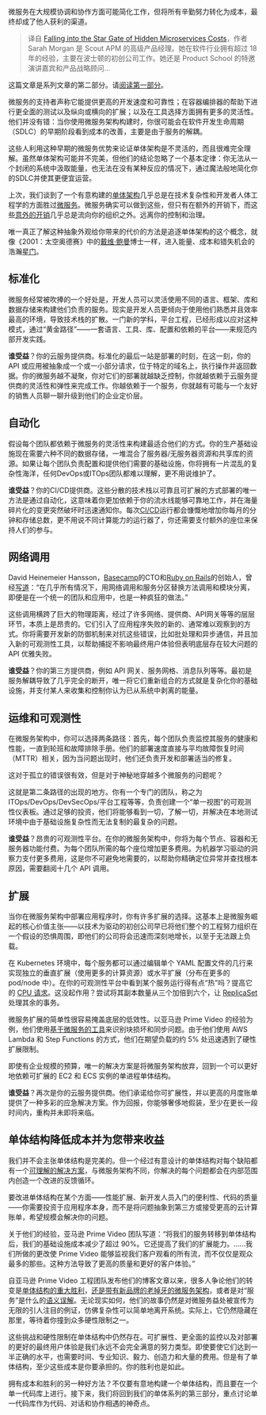 <!--
title: 微服务成本的隐秘之门
cover: https://cdn.thenewstack.io/media/2024/01/480b03c7-stargate123-1024x576.jpg
-->

微服务在大规模协调和协作方面可能简化工作，但将所有辛勤努力转化为成本，最终却成了他人获利的渠道。

> 译自 [Falling into the Star Gate of Hidden Microservices Costs](https://thenewstack.io/falling-into-the-star-gate-of-hidden-microservices-costs/)，作者 Sarah Morgan 是 Scout APM 的高级产品经理。她在软件行业拥有超过 18 年的经验，主要在波士顿的初创公司工作。她还是 Product School 的特邀演讲嘉宾和产品战略顾问...

这篇文章是系列文章的第二部分。请[阅读第一部分](https://thenewstack.io/monoliths-a-space-odyssey-to-better-developer-experience/)。

微服务的支持者声称它能提供更高的开发速度和可靠性；在容器编排器的帮助下进行更全面的测试以及纵向或横向的扩展；以及在工具选择方面拥有更多的灵活性。他们并没有错：当你使用微服务架构构建时，你很可能会在软件开发生命周期（SDLC）的早期阶段看到成本的改善，主要是由于服务的解耦。

这些人利用这种早期的微服务优势来论证单体架构是不灵活的，而且很难完全理解。虽然单体架构可能并不完美，但他们的结论忽略了一个基本定律：你无法从一个封闭的系统中汲取能量，也无法在没有某种反应的情况下，通过魔法般地简化你的SDLC并使其更便宜运营。

上次，我们谈到了一个有意构建的[单体架构](https://thenewstack.io/monoliths-a-space-odyssey-to-better-developer-experience/)几乎总是在技术复杂性和开发者人体工程学的方面胜过[微服务](https://thenewstack.io/microservices/)。微服务确实可以做到这些，但只有在额外的开销下，而这些[意外的开销](https://thenewstack.io/finops-the-why-what-and-how/)几乎总是流向你的组织之外。远离你的控制和治理。

唯一真正了解这种抽象外观给你带来的代价的方法是追逐单体架构的这个概念，就像《2001：太空奥德赛》中的[戴维·鲍曼](https://2001.fandom.com/wiki/David_Bowman)博士一样，进入能量、成本和错失机会的浩瀚[星门](https://2001.fandom.com/wiki/Jovian_Monolith#Star_Gate)。

## 标准化

微服务经常被吹捧的一个好处是，开发人员可以灵活使用不同的语言、框架、库和数据存储来构建他们负责的服务。现实是开发人员更倾向于使用他们熟悉并且效率最高的环境，导致技术栈的扩散。一门新的学科，平台工程，已经形成以应对这种模式，通过“黄金路径”——一套语言、工具、库、配置和依赖的平台——来规范内部开发实践。

**谁受益**？你的云服务提供商。标准化的最后一站是部署的时刻，在这一刻，你的 API 或应用被抽象成一个或一小部分请求，位于特定的域名上，执行操作并返回数据。你的微服务越不凝聚，你对它们的部署就越缺乏控制，你就越依赖于云服务提供商的灵活性和弹性来完成工作。你越依赖于一个服务，你就越有可能与一个友好的销售人员聊一聊升级到他们的企业定价层。

## 自动化

假设每个团队都依赖于微服务的灵活性来构建最适合他们的方式。你的生产基础设施现在需要六种不同的数据存储，一堆混合了服务器/无服务器资源和共享库的资源。如果让每个团队负责配置和提供他们需要的基础设施，你将拥有一片混乱的复杂性海洋，任何DevOps或ITOps团队都难以理解，更不用说维护了。

**谁受益**？你的CI/CD提供商。这些分散的技术栈以可靠且可扩展的方式部署的唯一方法是通过自动化，这意味着你更加依赖于你的流水线能够可靠地工作，并在海量碎片化的变更突然破坏时迅速通知你。每次[CI/CD](https://thenewstack.io/ci-cd/)运行都会慷慨地增加你每月的分钟和存储总数，更不用说不同计算能力的运行器了，你还需要支付额外的座位来保持人们的参与。

## 网络调用

David Heinemeier Hansson，[Basecamp](https://basecamp.com/)的CTO和[Ruby on Rails](https://rubyonrails.org/)的创始人，曾经[写道](https://world.hey.com/dhh/even-amazon-can-t-make-sense-of-serverless-or-microservices-59625580)：“在几乎所有情况下，用网络调用和服务分区替换方法调用和模块分离，即便是在一个统一的团队和应用中，也是一种疯狂的做法。”

这些调用横跨了巨大的物理距离，经过了许多网络、提供商、API网关等等的层层环节，本质上是昂贵的。它们引入了应用程序失败的新的、通常难以观察到的方式。你将需要开发新的防御机制来对抗这些错误，比如批处理和异步通信，并且加入新的可观测性工具，以帮助捕捉不影响最终用户体验但表明底层存在较大问题的 API 优雅失败。

**谁受益**？你的第三方提供商，例如 API 网关、服务网格、消息队列等等。最初是服务解耦导致了几乎完全的断开，唯一将它们重新组合的方式就是复杂化你的基础设施，并支付某人来收集和控制你认为已从系统中剥离的能量。

## 运维和可观测性

在微服务架构中，你可以选择两条路径：首先，每个团队负责监控其服务的健康和性能，一直到轮班和故障排除手册。他们的部署速度直接与平均故障恢复时间（MTTR）相关，因为当问题出现时，他们还负责开发和部署适当的修复。

这对于孤立的错误很有效，但是对于神秘地穿越多个微服务的问题呢？

这就是第二条路径的出现的地方。你有一个专门的团队，称之为ITOps/DevOps/DevSecOps/平台工程等等，负责创建一个“单一视图”的可观测性仪表板。通过足够的投资，他们将能够看到一切，了解一切，并解决在本地测试环境中由于基础设施复杂性而无法复制的最复杂的问题。

**谁受益**？昂贵的可观测性平台。在你的微服务架构中，你将为每个节点、容器和无服务器功能付费。为每个团队所需的每个座位增加更多费用。为机器学习驱动的洞察力支付更多费用，这是你不可避免地需要的，以帮助你精确定位异常并查找根本原因，需要翻阅十几个 API 调用。

## 扩展

当你在微服务架构中部署应用程序时，你有许多扩展的选择。这基本上是微服务崛起的核心价值主张——以技术为驱动的初创公司早已将他们整个的工程努力组织在一个假设的恐惧周围，即他们的公司将会迅速而深刻地增长，以至于无法跟上负载。

在 Kubernetes 环境中，每个服务都可以通过编辑单个 YAML 配置文件的几行来实现独立的垂直扩展（使用更多的计算资源）或水平扩展（分布在更多的 pod/node 中）。在你的可观测性平台中看到某个服务运行得有点“热”吗？提高它的 [CPU 请求](https://kubernetes.io/docs/concepts/configuration/manage-resources-containers/)。这没起作用？尝试将其副本数量从三个加倍到六个，让 [ReplicaSet](https://kubernetes.io/docs/concepts/workloads/controllers/replicaset/#how-a-replicaset-works) 处理其余的事务。

微服务扩展的简单性很容易掩盖底层的低效性。以亚马逊 Prime Video 的经验为例，他们使用[基于微服务的工具](https://www.primevideotech.com/video-streaming/scaling-up-the-prime-video-audio-video-monitoring-service-and-reducing-costs-by-90)来识别块损坏和同步问题。由于他们使用 AWS Lambda 和 Step Functions 的方式，他们在期望负载的约 5% 处迅速遇到了硬性扩展限制。

即使有企业规模的预算，唯一的解决方案是将微服务架构放弃，回到一个可以更好地依赖可扩展的 EC2 和 ECS 实例的单进程单体结构。

**谁受益**？再次是你的云服务提供商。他们承诺给你可扩展性，并以更高的月度账单提供了一种多彩的应急解决方案。作为回报，你能够奢侈地假装，至少在更长一段时间内，重构并未即将来临。

## 单体结构降低成本并为您带来收益

我们并不会主张单体结构是完美的。但一个经过有意设计的单体结构对每个缺陷都有一个[可理解的解决方案](https://thenewstack.io/monoliths-a-space-odyssey-to-better-developer-experience/)，与微服务架构不同，你解决的每个问题都会在内部范围内创造一个改进的反馈循环。

要改进单体结构在某个方面——性能扩展、新开发人员入门的便利性、代码的质量——你需要投资于应用程序本身，而不是将问题抽象到第三方或接受更高的云计算账单，希望规模会解决你的问题。

关于他们的经验，亚马逊 Prime Video 团队写道：“将我们的服务转移到单体结构后，我们的基础设施成本减少了超过 90%。它还提高了我们的扩展能力。……我们所做的更改使 Prime Video 能够监视我们客户观看的所有流，而不仅仅是观众最多的那些。这种方法导致了更高的质量和更好的客户体验。”

自亚马逊 Prime Video 工程团队发布他们的博客文章以来，很多人争论他们的转变是[单体结构的重大胜利](https://thenewstack.io/return-of-the-monolith-amazon-dumps-microservices-for-video-monitoring/)，[还是带有新品牌的老掉牙的微服务架构](https://thenewstack.io/amazon-prime-videos-microservices-move-doesnt-lead-to-a-monolith-after-all/)，或者是对“服务”是什么的[语义误解](https://www.youtube.com/watch?v=qndSXhknxRc)。无论现实如何，他们的故事仍然是对微服务益处被宣传为无限的引人注目的例证，仿佛复杂性可以简单地离开系统。实际上，它仍然隐藏在那里，等待着你撞到众多硬性限制之一。

这些挑战和硬性限制在单体结构中仍然存在。可扩展性、更全面的监控以及对部署的更好的最终用户体验是我们永远不会完全满意的努力类型。即使要使它们达到一半正确的水平，也需要时间、专业知识、毅力、创造力和大量的费用。但是有了单体结构，至少这些成本是你要承担的。你的胜利也是如此。

拥有成本和胜利的另一种好方法？不仅要有意地构建一个单体结构，而且要在一个单一代码库上进行。接下来，我们将回到我们的单体系列的第三部分，重点讨论单一代码库作为代码、对话和协作相遇的神奇点。

